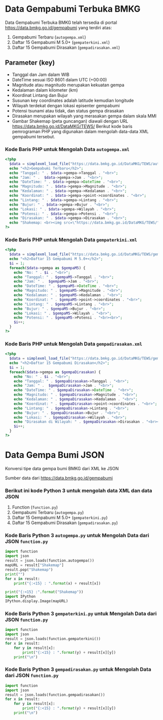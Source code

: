 # Data Gempabumi Terbuka BMKG
Data Gempabumi Terbuka BMKG telah tersedia di portal https://data.bmkg.go.id/gempabumi yang terdiri atas:
1. Gempabumi Terbaru (`autogempa.xml`)
2. Daftar 15 Gempabumi M 5.0+ (`gempaterkini.xml`)
3. Daftar 15 Gempabumi Dirasakan (`gempadirasakan.xml`)

## Parameter (key)
* Tanggal dan Jam dalam WIB
* DateTime sesuai ISO 8601 dalam UTC (+00:00)
* Magnitude atau magnitudo merupakan kekuatan gempa
* Kedalaman dalam kilometer (km)
* Koordinat Lintang dan Bujur
* Susunan key coordinates adalah latitude kemudian longitude
* Wilayah terdekat dengan lokasi episenter gempabumi
* Potensi tsunami atau tidak, dan status gempa dirasakan
* Dirasakan merupakan wilayah yang merasakan gempa dalam skala MMI
* Gambar Shakemap (peta guncangan) diawali dengan URL https://data.bmkg.go.id/DataMKG/TEWS/
Berikut kode baris pemrograman PHP yang digunakan dalam mengolah data-data XML gempabumi tersebut.

### Kode Baris PHP untuk Mengolah Data `autogempa.xml`
```php
<?php
  $data = simplexml_load_file("https://data.bmkg.go.id/DataMKG/TEWS/autogempa.xml") or die("Gagal mengakses!");
  echo "<h2>Gempabumi Terbaru</h2>";
  echo "Tanggal: " . $data->gempa->Tanggal . "<br>";
  echo "Jam: " .  $data->gempa->Jam . "<br>";
  echo "DateTime: " . $data->gempa->DateTime . "<br>";
  echo "Magnitudo: " . $data->gempa->Magnitude . "<br>";
  echo "Kedalaman: " . $data->gempa->Kedalaman . "<br>";
  echo "Koordinat: " . $data->gempa->point->coordinates . "<br>";
  echo "Lintang: " . $data->gempa->Lintang . "<br>";
  echo "Bujur: " . $data->gempa->Bujur . "<br>";
  echo "Lokasi: " . $data->gempa->Wilayah . "<br>";
  echo "Potensi: " . $data->gempa->Potensi . "<br>";
  echo "Dirasakan: " . $data->gempa->Dirasakan . "<br>";
  echo "Shakemap: <br><img src=\"https://data.bmkg.go.id/DataMKG/TEWS/" . $data->gempa->Shakemap . "\" alt=\"Gempabumi Terbaru\">";
?>
```

### Kode Baris PHP untuk Mengolah Data `gempaterkini.xml`
```php
<?php
  $data = simplexml_load_file("https://data.bmkg.go.id/DataMKG/TEWS/gempaterkini.xml") or die ("Gagal ambil!");
  echo "<h2>Daftar 15 Gempabumi M 5.0+</h2>";
  $i = 1;
  foreach($data->gempa as $gempaM5) {
    echo "No: " . $i . "<br>";
    echo "Tanggal: " . $gempaM5->Tanggal . "<br>";
    echo "Jam: " .  $gempaM5->Jam . "<br>";
    echo "DateTime: " . $gempaM5->DateTime . "<br>";
    echo "Magnitudo: " . $gempaM5->Magnitude . "<br>";
    echo "Kedalaman: " . $gempaM5->Kedalaman . "<br>";
    echo "Koordinat: " . $gempaM5->point->coordinates . "<br>";
    echo "Lintang: " . $gempaM5->Lintang . "<br>";
    echo "Bujur: " . $gempaM5->Bujur . "<br>";
    echo "Lokasi: " . $gempaM5->Wilayah . "<br>";
    echo "Potensi: " . $gempaM5->Potensi . "<br><br>";
    $i++;
  }
?>
```

### Kode Baris PHP untuk Mengolah Data `gempadirasakan.xml`
```php
<?php
  $data = simplexml_load_file("https://data.bmkg.go.id/DataMKG/TEWS/gempadirasakan.xml") or die ("Gagal ambil!");
  echo "<h2>Daftar 15 Gempabumi Dirasakan</h2>";
  $i = 1;
  foreach($data->gempa as $gempaDirasakan) {
    echo "No: " . $i . "<br>";
    echo "Tanggal: " . $gempaDirasakan->Tanggal . "<br>";
    echo "Jam: " .  $gempaDirasakan->Jam . "<br>";
    echo "DateTime: " . $gempaDirasakan->DateTime . "<br>";
    echo "Magnitudo: " . $gempaDirasakan->Magnitude . "<br>";
    echo "Kedalaman: " . $gempaDirasakan->Kedalaman . "<br>";
    echo "Koordinat: " . $gempaDirasakan->point->coordinates . "<br>";
    echo "Lintang: " . $gempaDirasakan->Lintang . "<br>";
    echo "Bujur: " . $gempaDirasakan->Bujur . "<br>";
    echo "Lokasi: " . $gempaDirasakan->Wilayah . "<br>";
    echo "Dirasakan di Wilayah: " . $gempaDirasakan->Dirasakan . "<br><br>";
    $i++;
  }
?>
```


# Data Gempa Bumi JSON
Konversi tipe data gempa bumi BMKG dari XML ke JSON

Sumber data dari https://data.bmkg.go.id/gempabumi 

### Berikut ini kode Python 3 untuk mengolah data XML dan data JSON
1. Function (`function.py`)
2. Gempabumi Terbaru (`autogempa.py`)
3. Daftar 15 Gempabumi M 5.0+ (`gempaterkini.py`)
4. Daftar 15 Gempabumi Dirasakan (`gempadirasakan.py`)


### Kode Baris Python 3 `autogempa.py` untuk Mengolah Data dari JSON `function.py`
```python
import function
import json
result = json.loads(function.autogempa())
mapURL = result["Shakemap"]
result.pop("Shakemap")
print("")
for x in result:
    print("{:<15} : ".format(x) + result[x])

print("{:<15} :".format("Shakemap"))
import IPython
IPython.display.Image(mapURL)

```
### Kode Baris Python 3 `gempaterkini.py` untuk Mengolah Data dari JSON `function.py`
```python
import function
import json
result = json.loads(function.gempaterkini())
for x in result:
    for y in result[x]:
        print("{:<15} : ".format(y) + result[x][y])
    print("\n")

```
### Kode Baris Python 3 `gempadirasakan.py` untuk Mengolah Data dari JSON `function.py`
```python
import function
import json
result = json.loads(function.gempadirasakan())
for x in result:
    for y in result[x]:
        print("{:<15} : ".format(y) + result[x][y])
    print("\n")

```

